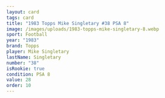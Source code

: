 ```yaml
---
layout: card
tags: card
title: "1983 Topps Mike Singletary #38 PSA 8"
image: /images/uploads/1983-topps-mike-singletary-8.webp
sport: Football
year: "1983"
brand: Topps
player: Mike Singletary
lastName: Singletary
number: "38"
isRookie: true
condition: PSA 8
value: 28
order: 10
---
```

